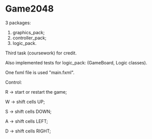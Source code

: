 # Game2048
3 packages: 
1. graphics_pack; 
2. controller_pack; 
3. logic_pack.

Third task (coursework) for credit.

Also implemented tests for logic_pack: (GameBoard, Logic classes).

One fxml file is used "main.fxml".


Control:

R -> start or restart the game;

W -> shift cells UP;

S -> shift cells DOWN;

A -> shift cells LEFT;

D -> shift cells RIGHT;

